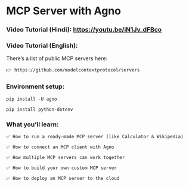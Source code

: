 
# MCP Server with Agno

### Video Tutorial (Hindi):  https://youtu.be/iN1Jv_dFBco

### Video Tutorial (English): 

There’s a list of public MCP servers here:

	👉 https://github.com/modelcontextprotocol/servers

### Environment setup: 
	pip install -U agno 
	
	pip install python-dotenv



### What you’ll learn:
	✅ How to run a ready-made MCP server (like Calculator & Wikipedia)
	
	✅ How to connect an MCP client with Agno
	
	✅ How multiple MCP servers can work together
	
	✅ How to build your own custom MCP server
	
	✅ How to deploy an MCP server to the cloud